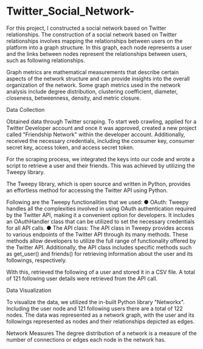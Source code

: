 # Twitter_Social_Network-
For this project, I constructed a social network based on Twitter relationships. The construction of a social network based on Twitter relationships involves mapping the relationships between users on the platform into a graph structure. In this graph, each node represents a user and the links between nodes represent the relationships between users, such as following relationships.

Graph metrics are mathematical measurements that describe certain aspects of the network structure and can provide insights into the overall organization of the network. Some graph metrics used in the network analysis include degree distribution, clustering coefficient, diameter, closeness, betweenness, density, and metric closure.


Data Collection

Obtained data through Twitter scraping. To start web crawling, applied for a Twitter Developer account and once it was approved, created a new project called "Friendship Network" within the developer account. Additionally, received the necessary credentials, including the consumer key, consumer secret key, access token, and access secret token.

For the scraping process, we integrated the keys into our code and wrote a script to retrieve a user and their friends. This was achieved by utilizing the Tweepy library.

The Tweepy library, which is open source and written in Python, provides an effortless method for accessing the Twitter API using Python.

Following are the Tweepy functionalities that we used: ● OAuth: Tweepy handles all the complexities involved in using OAuth authentication required by the Twitter API, making it a convenient option for developers. It includes an OAuthHandler class that can be utilized to set the necessary credentials for all API calls. ● The API class: The API class in Tweepy provides access to various endpoints of the Twitter API through its many methods. These methods allow developers to utilize the full range of functionality offered by the Twitter API. Additionally, the API class includes specific methods such as get_user() and friends() for retrieving information about the user and its followings, respectively.

With this, retrieved the following of a user and stored it in a CSV file. A total of 121 following user details were retrieved from the API call.


Data Visualization

To visualize the data, we utilized the in-built Python library "Networkx". Including the user node and 121 following users there are a total of 122 nodes. The data was represented as a network graph, with the user and its followings represented as nodes and their relationships depicted as edges.


Network Measures
The degree distribution of a network is a measure of the number of connections or edges each node in the network has.
